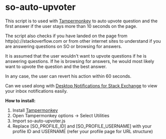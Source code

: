# so-auto-upvoter

This script is to used with [Tampermonkey](https://chrome.google.com/webstore/detail/tampermonkey/dhdgffkkebhmkfjojejmpbldmpobfkfo?hl=en) to auto upvote question and the first answer if the user stays more than 10 seconds on the page. 

The script also checks if you have landed on the page from http(s)://stackoverflow.com or from other internet sites to understand if you are answering questions on SO or browsing for answers. 

It is assumed that the user wouldn't want to upvote questions if he is answering questions. If he is browsing for answers, he would most likely want to upvote the question and the best answer. 

In any case, the user can revert his action within 60 seconds.

Can we used along with [Desktop Notifications for Stack Exchange](https://chrome.google.com/webstore/detail/desktop-notifications-for/ijglncoabcgieiokjmgdogpefdblmnle) to view your inbox notifications easily. 

**How to install:**

1. Install [Tampermonkey](https://chrome.google.com/webstore/detail/tampermonkey/dhdgffkkebhmkfjojejmpbldmpobfkfo?hl=en)
2. Open Tampermonkey options -> Select Utilities
3. Import so-auto-upvoter.js
4. Replace [SO_PROFILE_ID] and [SO_PROFILE_USERNAME] with your profile ID and USERNAME (refer your profile page for URL structure)
